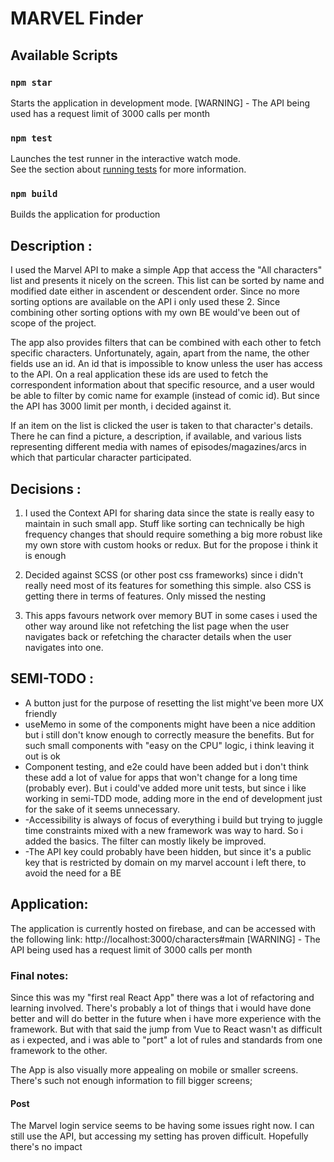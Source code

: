 # MARVEL Finder

## Available Scripts

### `npm star`

Starts the application in development mode.
[WARNING] - The API being used has a request limit of 3000 calls per month

### `npm test`

Launches the test runner in the interactive watch mode.\
See the section about [running tests](https://facebook.github.io/create-react-app/docs/running-tests) for more information.

### `npm build`

Builds the application for production

## Description :

I used the Marvel API to make a simple App that access the "All characters" list and presents it nicely on the screen. This list can be sorted by name and modified date either in ascendent or descendent order. Since no more sorting options are available on the API i only used these 2. Since combining other sorting options with my own BE would've been out of scope of the project.

The app also provides filters that can be combined with each other to fetch specific characters. Unfortunately, again, apart from the name, the other fields use an id. An id that is impossible to know unless the user has access to the API. On a real application these ids are used to fetch the correspondent information about that specific resource, and a user would be able to filter by comic name for example (instead of comic id). But since the API has 3000 limit per month, i decided against it.

If an item on the list is clicked the user is taken to that character's details. There he can find a picture, a description, if available, and various lists representing different media with names of episodes/magazines/arcs in which that particular character participated.

## Decisions :

1. I used the Context API for sharing data since the state is really easy to maintain in such small app. Stuff like sorting can technically be high frequency changes that should require something a big more robust like my own store with custom hooks or redux. But for the propose i think it is enough

2. Decided against SCSS (or other post css frameworks) since i didn't really need most of its features for something this simple. also CSS is getting there in terms of features. Only missed the nesting

3. This apps favours network over memory BUT in some cases i used the other way around like not refetching the list page when the user navigates back or refetching the character details when the user navigates into one.

## SEMI-TODO :

- A button just for the purpose of resetting the list might've been more UX friendly
- useMemo in some of the components might have been a nice addition but i still don't know enough to correctly measure the benefits. But for such small components with "easy on the CPU" logic, i think leaving it out is ok
- Component testing, and e2e could have been added but i don't think these add a lot of value for apps that won't change for a long time (probably ever). But i could've added more unit tests, but since i like working in semi-TDD mode, adding more in the end of development just for the sake of it seems unnecessary.
- -Accessibility is always of focus of everything i build but trying to juggle time constraints mixed with a new framework was way to hard. So i added the basics. The filter can mostly likely be improved.
- -The API key could probably have been hidden, but since it's a public key that is restricted by domain on my marvel account i left there, to avoid the need for a BE

## Application:

The application is currently hosted on firebase, and can be accessed with the following link: http://localhost:3000/characters#main [WARNING] - The API being used has a request limit of 3000 calls per month

### Final notes:

Since this was my "first real React App" there was a lot of refactoring and learning involved. There's probably a lot of things that i would have done better and will do better in the future when i have more experience with the framework. But with that said the jump from Vue to React wasn't as difficult as i expected, and i was able to "port" a lot of rules and standards from one framework to the other.

The App is also visually more appealing on mobile or smaller screens. There's such not enough information to fill bigger screens;

#### Post

The Marvel login service seems to be having some issues right now. I can still use the API, but accessing my setting has proven difficult. Hopefully there's no impact
